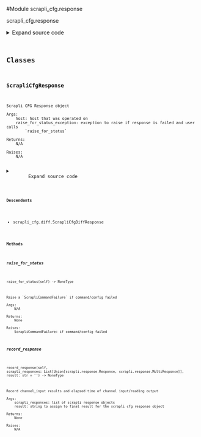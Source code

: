 <link rel="preload stylesheet" as="style" href="https://cdnjs.cloudflare.com/ajax/libs/10up-sanitize.css/11.0.1/sanitize.min.css" integrity="sha256-PK9q560IAAa6WVRRh76LtCaI8pjTJ2z11v0miyNNjrs=" crossorigin>
<link rel="preload stylesheet" as="style" href="https://cdnjs.cloudflare.com/ajax/libs/10up-sanitize.css/11.0.1/typography.min.css" integrity="sha256-7l/o7C8jubJiy74VsKTidCy1yBkRtiUGbVkYBylBqUg=" crossorigin>
<link rel="stylesheet preload" as="style" href="https://cdnjs.cloudflare.com/ajax/libs/highlight.js/10.1.1/styles/github.min.css" crossorigin>
<script defer src="https://cdnjs.cloudflare.com/ajax/libs/highlight.js/10.1.1/highlight.min.js" integrity="sha256-Uv3H6lx7dJmRfRvH8TH6kJD1TSK1aFcwgx+mdg3epi8=" crossorigin></script>
<script>window.addEventListener('DOMContentLoaded', () => hljs.initHighlighting())</script>















#Module scrapli_cfg.response

scrapli_cfg.response

<details class="source">
    <summary>
        <span>Expand source code</span>
    </summary>
    <pre>
        <code class="python">
"""scrapli_cfg.response"""
from datetime import datetime
from typing import List, Optional, Type, Union

from scrapli.response import MultiResponse, Response
from scrapli_cfg.exceptions import ScrapliCfgException


class ScrapliCfgResponse:
    def __init__(
        self, host: str, raise_for_status_exception: Type[Exception] = ScrapliCfgException
    ) -> None:
        """
        Scrapli CFG Response object

        Args:
            host: host that was operated on
            raise_for_status_exception: exception to raise if response is failed and user calls
                `raise_for_status`

        Returns:
            N/A

        Raises:
            N/A

        """
        self.host = host
        self.start_time = datetime.now()
        self.finish_time: Optional[datetime] = None
        self.elapsed_time: Optional[float] = None

        self.scrapli_responses: Optional[List[Union[Response, MultiResponse]]] = None
        self.result: str = ""

        self.raise_for_status_exception = raise_for_status_exception
        self.failed = True

    def __bool__(self) -> bool:
        """
        Magic bool method based on operation being failed or not

        Args:
            N/A

        Returns:
            bool: True/False if channel_input failed

        Raises:
            N/A

        """
        return self.failed

    def __repr__(self) -> str:
        """
        Magic repr method for ScrapliCfgResponse class

        Args:
            N/A

        Returns:
            str: repr for class object

        Raises:
            N/A

        """
        return f"ScrapliCfgResponse <Success: {str(not self.failed)}>"

    def __str__(self) -> str:
        """
        Magic str method for ScrapliCfgResponse class

        Args:
            N/A

        Returns:
            str: str for class object

        Raises:
            N/A

        """
        return f"ScrapliCfgResponse <Success: {str(not self.failed)}>"

    def record_response(
        self, scrapli_responses: List[Union[Response, MultiResponse]], result: str = ""
    ) -> None:
        """
        Record channel_input results and elapsed time of channel input/reading output

        Args:
            scrapli_responses: list of scrapli response objects
            result: string to assign to final result for the scrapli cfg response object

        Returns:
            None

        Raises:
            N/A

        """
        self.finish_time = datetime.now()
        self.elapsed_time = (self.finish_time - self.start_time).total_seconds()

        self.scrapli_responses = scrapli_responses
        self.result = result

        if not any(response.failed for response in self.scrapli_responses):
            self.failed = False

    def raise_for_status(self) -> None:
        """
        Raise a `ScrapliCommandFailure` if command/config failed

        Args:
            N/A

        Returns:
            None

        Raises:
            ScrapliCommandFailure: if command/config failed

        """
        if self.failed:
            raise self.raise_for_status_exception()
        </code>
    </pre>
</details>




## Classes

### ScrapliCfgResponse


```text
Scrapli CFG Response object

Args:
    host: host that was operated on
    raise_for_status_exception: exception to raise if response is failed and user calls
        `raise_for_status`

Returns:
    N/A

Raises:
    N/A
```

<details class="source">
    <summary>
        <span>Expand source code</span>
    </summary>
    <pre>
        <code class="python">
class ScrapliCfgResponse:
    def __init__(
        self, host: str, raise_for_status_exception: Type[Exception] = ScrapliCfgException
    ) -> None:
        """
        Scrapli CFG Response object

        Args:
            host: host that was operated on
            raise_for_status_exception: exception to raise if response is failed and user calls
                `raise_for_status`

        Returns:
            N/A

        Raises:
            N/A

        """
        self.host = host
        self.start_time = datetime.now()
        self.finish_time: Optional[datetime] = None
        self.elapsed_time: Optional[float] = None

        self.scrapli_responses: Optional[List[Union[Response, MultiResponse]]] = None
        self.result: str = ""

        self.raise_for_status_exception = raise_for_status_exception
        self.failed = True

    def __bool__(self) -> bool:
        """
        Magic bool method based on operation being failed or not

        Args:
            N/A

        Returns:
            bool: True/False if channel_input failed

        Raises:
            N/A

        """
        return self.failed

    def __repr__(self) -> str:
        """
        Magic repr method for ScrapliCfgResponse class

        Args:
            N/A

        Returns:
            str: repr for class object

        Raises:
            N/A

        """
        return f"ScrapliCfgResponse <Success: {str(not self.failed)}>"

    def __str__(self) -> str:
        """
        Magic str method for ScrapliCfgResponse class

        Args:
            N/A

        Returns:
            str: str for class object

        Raises:
            N/A

        """
        return f"ScrapliCfgResponse <Success: {str(not self.failed)}>"

    def record_response(
        self, scrapli_responses: List[Union[Response, MultiResponse]], result: str = ""
    ) -> None:
        """
        Record channel_input results and elapsed time of channel input/reading output

        Args:
            scrapli_responses: list of scrapli response objects
            result: string to assign to final result for the scrapli cfg response object

        Returns:
            None

        Raises:
            N/A

        """
        self.finish_time = datetime.now()
        self.elapsed_time = (self.finish_time - self.start_time).total_seconds()

        self.scrapli_responses = scrapli_responses
        self.result = result

        if not any(response.failed for response in self.scrapli_responses):
            self.failed = False

    def raise_for_status(self) -> None:
        """
        Raise a `ScrapliCommandFailure` if command/config failed

        Args:
            N/A

        Returns:
            None

        Raises:
            ScrapliCommandFailure: if command/config failed

        """
        if self.failed:
            raise self.raise_for_status_exception()
        </code>
    </pre>
</details>


#### Descendants
- scrapli_cfg.diff.ScrapliCfgDiffResponse
#### Methods

    

##### raise_for_status
`raise_for_status(self) ‑> NoneType`

```text
Raise a `ScrapliCommandFailure` if command/config failed

Args:
    N/A

Returns:
    None

Raises:
    ScrapliCommandFailure: if command/config failed
```



    

##### record_response
`record_response(self, scrapli_responses: List[Union[scrapli.response.Response, scrapli.response.MultiResponse]], result: str = '') ‑> NoneType`

```text
Record channel_input results and elapsed time of channel input/reading output

Args:
    scrapli_responses: list of scrapli response objects
    result: string to assign to final result for the scrapli cfg response object

Returns:
    None

Raises:
    N/A
```